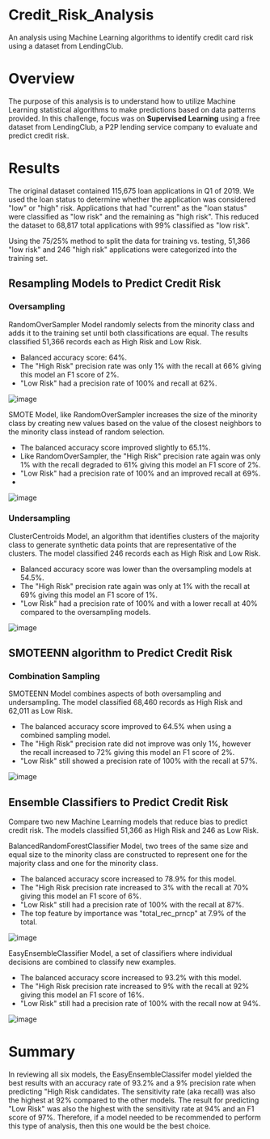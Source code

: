 # Credit_Risk_Analysis

An analysis using Machine Learning algorithms to identify credit card risk using a dataset from LendingClub.

# Overview

The purpose of this analysis is to understand how to utilize Machine Learning statistical algorithms to make predictions based on data patterns provided. In this challenge, focus was on **Supervised Learning** using a free dataset from LendingClub, a P2P lending service company to evaluate and predict credit risk. 

# Results

The original dataset contained 115,675 loan applications in Q1 of 2019. We used the loan status to determine whether the application was considered "low" or "high" risk. Applications that had "current" as the "loan status" were classified as "low risk" and the remaining as "high risk". This reduced the dataset to 68,817 total applications with 99% classified as "low risk". 

Using the 75/25% method to split the data for training vs. testing, 51,366 "low risk" and 246 "high risk" applications were categorized into the training set.   

## Resampling Models to Predict Credit Risk

### Oversampling

RandomOverSampler Model randomly selects from the minority class and adds it to the training set until both classifications are equal. The results classified 51,366 records each as High Risk and Low Risk.

  * Balanced accuracy score: 64%.
  * The "High Risk" precision rate was only 1% with the recall at 66% giving this model an F1 score of 2%.
  * "Low Risk" had a precision rate of 100% and recall at 62%.  
  
  ![image](https://user-images.githubusercontent.com/96354695/165444726-e7a3e7ab-ffd7-414a-928f-c787c1fbaddb.png)

SMOTE Model, like RandomOverSampler increases the size of the minority class by creating new values based on the value of the closest neighbors to the minority class instead of random selection. 

  * The balanced accuracy score improved slightly to 65.1%.
  * Like RandomOverSampler, the "High Risk" precision rate again was only 1% with the recall degraded to 61% giving this model an F1 score of 2%.
  * "Low Risk" had a precision rate of 100% and an improved recall at 69%.  
  * 
  ![image](https://user-images.githubusercontent.com/96354695/165444807-e0c61477-934b-4bf4-9cfd-2ec8ff76f22d.png)

### Undersampling

ClusterCentroids Model, an algorithm that identifies clusters of the majority class to generate synthetic data points that are representative of the clusters. The model classified 246 records each as High Risk and Low Risk.

  * Balanced accuracy score was lower than the oversampling models at 54.5%.
  * The "High Risk" precision rate again was only at 1% with the recall at 69% giving this model an F1 score of 1%.
  * "Low Risk" had a precision rate of 100% and with a lower recall at 40% compared to the oversampling models.  

  ![image](https://user-images.githubusercontent.com/96354695/165444922-18e87cc2-9f22-4114-9475-77659bc32d11.png)

## SMOTEENN algorithm to Predict Credit Risk

### Combination Sampling

SMOTEENN Model combines aspects of both oversampling and undersampling. The model classified 68,460 records as High Risk and 62,011 as Low Risk.

  * The balanced accuracy score improved to 64.5% when using a combined sampling model.
  * The "High Risk" precision rate did not improve was only 1%, however the recall increased to 72% giving this model an F1 score of 2%.
  * "Low Risk" still showed a precision rate of 100% with the recall at 57%.  

  ![image](https://user-images.githubusercontent.com/96354695/165445099-9f4eafb8-fae9-43fa-9b81-a57043c2099f.png)

## Ensemble Classifiers to Predict Credit Risk

Compare two new Machine Learning models that reduce bias to predict credit risk. The models classified 51,366 as High Risk and 246 as Low Risk.

BalancedRandomForestClassifier Model, two trees of the same size and equal size to the minority class are constructed to represent one for the majority class and one for the minority class. 

  * The balanced accuracy score increased to 78.9% for this model.
  * The "High Risk precision rate increased to 3% with the recall at 70% giving this model an F1 score of 6%.
  * "Low Risk" still had a precision rate of 100% with the recall at 87%.  
  * The top feature by importance was "total_rec_prncp" at 7.9% of the total.

  ![image](https://user-images.githubusercontent.com/96354695/165446929-fcd5c41f-7d4e-4176-aed6-577fb6d9682d.png)
  
EasyEnsembleClassifier Model, a set of classifiers where individual decisions are combined to classify new examples.

  * The balanced accuracy score increased to 93.2% with this model.
  * The "High Risk precision rate increased to 9% with the recall at 92% giving this model an F1 score of 16%.
  * "Low Risk" still had a precision rate of 100% with the recall now at 94%.  

  ![image](https://user-images.githubusercontent.com/96354695/165445272-d41cb3d4-2d4e-4251-a1ae-e7ba6fc42678.png)

# Summary

In reviewing all six models, the EasyEnsembleClassifer model yielded the best results with an accuracy rate of 93.2% and a 9% precision rate when predicting "High Risk candidates. The sensitivity rate (aka recall) was also the highest at 92% compared to the other models. The result for predicting "Low Risk" was also the highest with the sensitivity rate at 94% and an F1 score of 97%. Therefore, if a model needed to be recommended to perform this type of analysis, then this one would be the best choice.

